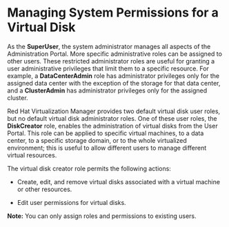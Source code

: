 # Managing System Permissions for a Virtual Disk

As the **SuperUser**, the system administrator manages all aspects of the Administration Portal. More specific administrative roles can be assigned to other users. These restricted administrator roles are useful for granting a user administrative privileges that limit them to a specific resource. For example, a **DataCenterAdmin** role has administrator privileges only for the assigned data center with the exception of the storage for that data center, and a **ClusterAdmin** has administrator privileges only for the assigned cluster.

Red Hat Virtualization Manager provides two default virtual disk user roles, but no default virtual disk administrator roles. One of these user roles, the **DiskCreator** role, enables the administration of virtual disks from the User Portal. This role can be applied to specific virtual machines, to a data center, to a specific storage domain, or to the whole virtualized environment; this is useful to allow different users to manage different virtual resources.

The virtual disk creator role permits the following actions: 

* Create, edit, and remove virtual disks associated with a virtual machine or other resources.

* Edit user permissions for virtual disks.

**Note:** You can only assign roles and permissions to existing users.
